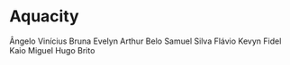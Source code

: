 # Aquacity
Ângelo Vinícius
Bruna Evelyn
Arthur Belo
Samuel Silva
Flávio
Kevyn Fidel
Kaio Miguel
Hugo Brito


